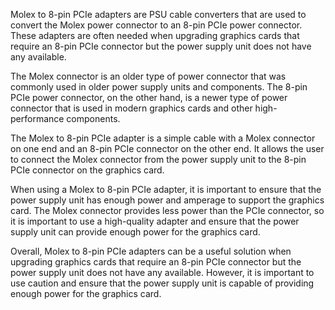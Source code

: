 Molex to 8-pin PCIe adapters are PSU cable converters that are used to convert the Molex power connector to an 8-pin PCIe power connector. These adapters are often needed when upgrading graphics cards that require an 8-pin PCIe connector but the power supply unit does not have any available.

The Molex connector is an older type of power connector that was commonly used in older power supply units and components. The 8-pin PCIe power connector, on the other hand, is a newer type of power connector that is used in modern graphics cards and other high-performance components.

The Molex to 8-pin PCIe adapter is a simple cable with a Molex connector on one end and an 8-pin PCIe connector on the other end. It allows the user to connect the Molex connector from the power supply unit to the 8-pin PCIe connector on the graphics card.

When using a Molex to 8-pin PCIe adapter, it is important to ensure that the power supply unit has enough power and amperage to support the graphics card. The Molex connector provides less power than the PCIe connector, so it is important to use a high-quality adapter and ensure that the power supply unit can provide enough power for the graphics card.

Overall, Molex to 8-pin PCIe adapters can be a useful solution when upgrading graphics cards that require an 8-pin PCIe connector but the power supply unit does not have any available. However, it is important to use caution and ensure that the power supply unit is capable of providing enough power for the graphics card.
